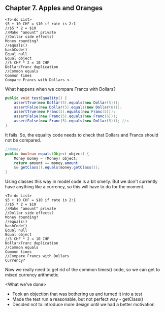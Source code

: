 ## Chapter 7. Apples and Oranges


```
<To-do List>
$5 + 10 CHF = $10 if rate is 2:1 
//$5 * 2 = $10
//Make "amount" private 
//Dollar side effects? 
Money rounding? 
//equals()
hashCode()
Equal null
Equal object
//5 CHF * 2 = 10 CHF
Dollar/Franc duplication 
//Common equals 
Common times
Compare Francs with Dollars <--
```

What happens when we compare Francs with Dollars? 
```java
public void testEquality() {
    assertTrue(new Dollar(5).equals(new Dollar(5)));
    assertFalse(new Dollar(5).equals(new Dollar(6)));
    assertTrue(new Franc(5).equals(new Franc(5)));
    assertFalse(new Franc(5).equals(new Franc(6)));
    assertFalse(new Franc(5).equals(new Dollar(5))); //<--
}

```
It fails.
So, the equality code needs to check that Dollars and Francs should not be compared.

```java
//money
public boolean equals(Object object) { 
    Money money = (Money) object;
    return amount == money.amount
    && getClass().equals(money.getClass()); 
}
```
Using classes this way in model code is a bit smelly. But we don't currently have anything like a currency, so this will have to do for the moment.


```
<To-do List>
$5 + 10 CHF = $10 if rate is 2:1 
//$5 * 2 = $10
//Make "amount" private 
//Dollar side effects? 
Money rounding? 
//equals()
hashCode()
Equal null
Equal object
//5 CHF * 2 = 10 CHF
Dollar/Franc duplication 
//Common equals 
Common times
//Compare Francs with Dollars
Currency?
```
Now we really need to get rid of the common times() code, so we can get to mixed currency 
arithmetic.


<What we've done>
* Took an objection that was bothering us and turned it into a test
* Made the test run a reasonable, but not perfect way - getClass()
* Decided not to introduce more design until we had a better motivation



